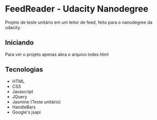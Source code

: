 # FeedReader - Udacity Nanodegree

Projeto de teste unitário em um leitor de feed, feito para o nanodegree da udacity.

## Iniciando
  Para ver o projeto apenas abra o arquivo index.html
    
## Tecnologias
* HTML
* CSS
* Javascript
* JQuery
* Jasmine (Teste unitário)
* HandleBars
* Google's jsapi
